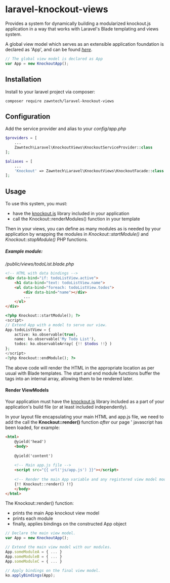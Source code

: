 # laravel-knockout-views
Provides a system for dynamically building a modularized knockout.js application in a way that works with
Laravel's Blade templating and views system.

A global view model which serves as an extensible application foundation is declared as 'App', and can be found 
<i>[here](https://github.com/zawntech/laravel-knockout-views/blob/master/views/knockout-app.blade.php)</i>.

```js
// The global view model is declared as App
var App = new KnockoutApp();
```

## Installation

Install to your laravel project via composer:
```
composer require zawntech/laravel-knockout-views
```

## Configuration
Add the service provider and alias to your <i>config/app.php</i>
```php
$providers = [
    ...
    Zawntech\Laravel\KnockoutViews\KnockoutServiceProvider::class
];

$aliases = [
    ... 
    'Knockout' => Zawntech\Laravel\KnockoutViews\KnockoutFacade::class
];
```

## Usage

To use this system, you must:
* have the [knockout.js](http://knockoutjs.com) library included in your application
* call the Knockout::renderModules() function in your template

Then in your views, you can define as many modules as is needed by your application by wrapping the 
modules in <i>Knockout::startModule()</i> and <i>Knockout::stopModule()</i> PHP functions.

##### Example module:
<i>/public/views/todoList.blade.php</i>
```html
<!-- HTML with data bindings -->
<div data-bind="if: todoListView.active">
    <h1 data-bind="text: todoListView.name">
    <ul data-bind="foreach: todoListView.todos">
        <div data-bind="name"></div>
        ...
    </ul>
</div>
```
```php
<?php Knockout::startModule(); ?>
<script>
// Extend App with a model to serve our view.
App.todoListView = {
    active: ko.observable(true),
    name: ko.observable('My Todo List'),
    todos: ko.observableArray( {!! $todos !!} )
};
</script>
<?php Knockout::endModule(); ?>
```

The above code will render the HTML in the appropriate location as per usual with Blade templates. The 
start and end module functions buffer the <script>...</script> tags into an internal array, allowing them 
to be rendered later.

#### Render ViewModels
Your application must have the [knockout.js](http://knockoutjs.com) library 
included as a part of your application's build file (or at least included
independently).

In your layout file encapsulating your main HTML and app.js file, we need to add 
the call the <strong>Knockout::render()</strong> function <i>after</i> our page '
javascript has been loaded, for example:

```html
<html>
    @yield('head')
    <body>
    
    @yield('content')
    
    <!-- Main app.js file -->
    <script src="{{ url('js/app.js') }}"></script>
    
    <!-- Render the main App variable and any registered view model modules. -->
    {!! Knockout::render() !!}
    </body>
</html>
```

The Knockout::render() function:
* prints the main App knockout view model
* prints each module
* finally, applies bindings on the constructed App object

```js
// Declare the main view model.
var App = new KnockoutApp();

// Extend the main view model with our modules.
App.someModuleA = { ... }
App.someModuleB = { ... }
App.someModuleC = { ... }

// Apply bindings on the final view model.
ko.applyBindings(App);
```